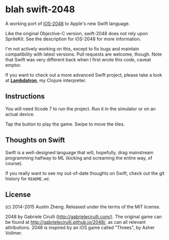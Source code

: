 blah swift-2048
==========

A working port of [iOS-2048](https://github.com/austinzheng/iOS-2048) to Apple's new Swift language.

Like the original Objective-C version, swift-2048 does not rely upon SpriteKit. See the description for iOS-2048 for more information.

I'm not actively working on this, except to fix bugs and maintain compatibility with latest versions. Pull requests are welcome, though. Note that Swift was very different back when I first wrote this code, caveat emptor.


If you want to check out a more advanced Swift project, please take a look at **[Lambdatron](https://github.com/austinzheng/Lambdatron)**, my Clojure interpreter.

Instructions
------------

You will need Xcode 7 to run the project. Run it in the simulator or on an actual device.

Tap the button to play the game. Swipe to move the tiles.

Thoughts on Swift
-----------------

Swift is a well-designed language that will, hopefully, drag mainstream programming halfway to ML (kicking and screaming the entire way, of course).

If you really want to see my out-of-date thoughts on Swift, check out the git history for `README.md`.

License
-------
(c) 2014-2015 Austin Zheng. Released under the terms of the MIT license.

2048 by Gabriele Cirulli (http://gabrielecirulli.com/). The original game can be found at http://gabrielecirulli.github.io/2048/, as can all relevant attributions. 2048 is inspired by an iOS game called "Threes", by Asher Vollmer.
